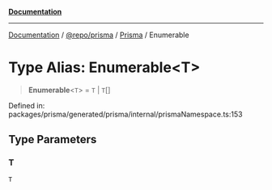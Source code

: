 [**Documentation**](../../../../../README.md)

***

[Documentation](../../../../../README.md) / [@repo/prisma](../../../README.md) / [Prisma](../README.md) / Enumerable

# Type Alias: Enumerable\<T\>

> **Enumerable**\<`T`\> = `T` \| `T`[]

Defined in: packages/prisma/generated/prisma/internal/prismaNamespace.ts:153

## Type Parameters

### T

`T`
